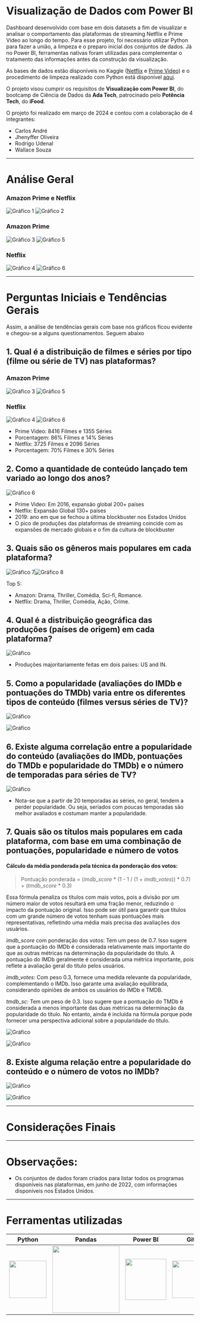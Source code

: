 # Visualização de Dados com Power BI

﻿Dashboard desenvolvido com base em dois datasets a fim de visualizar e analisar o comportamento das plataformas de streaming Netflix e Prime Video ao longo do tempo. Para esse projeto, foi necessário utilizar Python para fazer a união, a limpeza e o preparo inicial dos conjuntos de dados. Já no Power BI, ferramentas nativas foram utilizadas para complementar o tratamento das informações antes da construção da visualização.
 
As bases de dados estão disponíveis no Kaggle ([Netflix](https://www.kaggle.com/datasets/victorsoeiro/netflix-tv-shows-and-movies?select=titles.csv) e [Prime Video](https://www.kaggle.com/datasets/victorsoeiro/amazon-prime-tv-shows-and-movies?select=titles.csv)) e o procedimento de limpeza realizado com Python está disponível [aqui](https://github.com/JhenyfferOliveira/Projeto-PowerBI-Ada/blob/main/dataset.ipynb).

O projeto visou cumprir os requisitos de **Visualização com Power BI**, do bootcamp de Ciência de Dados da **Ada Tech**, patrocinado pelo **Potência Tech**, do **iFood**. 

O projeto foi realizado em março de 2024 e contou com a colaboração de 4 integrantes:
* Carlos André
* Jhenyffer Oliveira
* Rodrigo Udenal
* Wallace Souza

---

# Análise Geral
### Amazon Prime e Netflix 
![Gráfico 1](Graficos/1.png)
![Gráfico 2](Graficos/2.png)

### Amazon Prime
![Gráfico 3](Graficos/3.png)
![Gráfico 5](Graficos/5.png)

### Netflix
![Gráfico 4](Graficos/4.png)
![Gráfico 6](Graficos/6.png)


---

# Perguntas Iniciais e Tendências Gerais


Assim, a análise de tendências gerais com base nos gráficos ficou evidente e chegou-se a alguns questionamentos. Seguem abaixo

## **1. Qual é a distribuição de filmes e séries por tipo (filme ou série de TV) nas plataformas?**
### Amazon Prime
![Gráfico 3](Graficos/Distribuicao_AmazonPrime_Filmes.png)
![Gráfico 5](Graficos/Distribuicao_AmazonPrime_Series.png)

### Netflix
![Gráfico 4](Graficos/Distribuicao_Netflix_Filmes.png)
![Gráfico 6](Graficos/Distribuicao_Netflix_Series.png)

+ Prime Video: 8416 Filmes e 1355 Séries
+ Porcentagem: 86% Filmes e 14% Séries
+ Netflix: 3725 Filmes e 2096 Séries
+ Porcentagem: 70% Filmes e 30% Séries


## **2. Como a quantidade de conteúdo lançado tem variado ao longo dos anos?**
![Gráfico 6](Graficos/Variacao_Distribuicao.png)

+ Prime Video: Em 2016, expansão global 200+ países
+ Netflix: Expansão Global 130+ países
+ 2019: ano em que se fechou a última blockbuster nos Estados Unidos
+ O pico de produções das plataformas de streaming coincide com as expansões de mercado globais e o fim da cultura de blockbuster


## **3. Quais são os gêneros mais populares em cada plataforma?**
![Gráfico 7](Graficos/7.png)![Gráfico 8](Graficos/8.png)

Top 5:
+ Amazon: Drama, Thriller, Comédia, Sci-fi, Romance.
+ Netflix: Drama, Thriller, Comédia, Ação, Crime.


## **4. Qual é a distribuição geográfica das produções (países de origem) em cada plataforma?**
![Gráfico](Graficos/DistribuicaoGeografica.png)

+ Produções majoritariamente feitas em dois países: US and IN.


## **5. Como a popularidade (avaliações do IMDb e pontuações do TMDb) varia entre os diferentes tipos de conteúdo (filmes versus séries de TV)?**

![Gráfico ](Graficos/Popularidade_Filmes.png)

![Gráfico ](Graficos/Popularidade_Series.png)


## **6. Existe alguma correlação entre a popularidade do conteúdo (avaliações do IMDb, pontuações do TMDb e popularidade do TMDb) e o número de temporadas para séries de TV?**
![Gráfico ](Graficos/PopularidadeTemporadas.png)

+ Nota-se que a partir de 20 temporadas as séries, no geral, tendem a perder popularidade. Ou seja, seriados com poucas temporadas são melhor avaliados e costumam manter a popularidade. 


## **7. Quais são os títulos mais populares em cada plataforma, com base em uma combinação de pontuações, popularidade e número de votos**


#### **Cálculo da média ponderada pela técnica da ponderação dos votos:**

> Pontuação ponderada = (*imdb_score* * (1 - 1 / (1 + *imdb_votes*)) * 0.7) + (*tmdb_score* * 0.3)

Essa fórmula penaliza os títulos com mais votos, pois a divisão por um número maior de votos resultará em uma fração menor, reduzindo o impacto da pontuação original. Isso pode ser útil para garantir que títulos com um grande número de votos tenham suas pontuações mais representativas, refletindo uma média mais precisa das avaliações dos usuários.

*imdb_score* com ponderação dos votos: Tem um peso de 0.7. Isso sugere que a pontuação do IMDb é considerada relativamente mais importante do que as outras métricas na determinação da popularidade do título. A pontuação do IMDb geralmente é considerada uma métrica importante, pois reflete a avaliação geral do título pelos usuários.

*imdb_votes*: Com peso 0.3, fornece uma medida relevante da popularidade, complementando o IMDb. Isso garante uma avaliação equilibrada, considerando opiniões de ambos os usuários do IMDb e TMDB.

*tmdb_sc*: Tem um peso de 0.3. Isso sugere que a pontuação do TMDb é considerada a menos importante das duas métricas na determinação da popularidade do título. No entanto, ainda é incluída na fórmula porque pode fornecer uma perspectiva adicional sobre a popularidade do título.


![Gráfico ](Graficos/Pontuacao_Amazon.png)

![Gráfico ](Graficos/Pontuacao_Netflix.png)


## **8. Existe alguma relação entre a popularidade do conteúdo e o número de votos no IMDb?**
![Gráfico ](Graficos/Popularidade_Votos_Amazon.png)

![Gráfico ](Graficos/Popularidade_Votos_Netflix.png)


---

# Considerações Finais


---

# Observações:
+ Os conjuntos de dados foram criados para listar todos os programas disponíveis nas plataformas, em junho de 2022, com informações disponíveis nos Estados Unidos.

---

# Ferramentas utilizadas

| Python | Pandas | Power BI | Git | 
| ------ | ------ | -------- | --- | 
| <img src="https://s3.dualstack.us-east-2.amazonaws.com/pythondotorg-assets/media/files/python-logo-only.svg" width="100"> | <img src="https://upload.wikimedia.org/wikipedia/commons/e/ed/Pandas_logo.svg" width="180"> | <img src="https://upload.wikimedia.org/wikipedia/commons/c/cf/New_Power_BI_Logo.svg" width="110"> | <img src="https://git-scm.com/images/logos/downloads/Git-Icon-1788C.svg" width="100"> |
